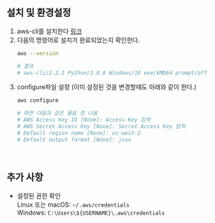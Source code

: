 ## 설치 및 환경설정

1. aws-cli를 설치한다 [링크](https://docs.aws.amazon.com/ko_kr/cli/latest/userguide/install-cliv2.html)
2. 다음의 명령어로 설치가 완료되었는지 확인한다.
    ```bash
    aws --version
    
    # 결과
    # aws-cli/2.2.1 Python/3.8.8 Windows/10 exe/AMD64 prompt/off
    ```
3. configure파일 설정 (이미 설정된 것을 변경할때도 아래와 같이 한다.)
    ```bash
    aws configure

    # 하면 다음과 같은 물음 창 나옴
    # AWS Access Key ID [None]: Access Key 입력
    # AWS Secret Access Key [None]: Secret Access Key 입력
    # Default region name [None]: us-west-2
    # Default output format [None]: json
    ```
<br/>

## 추가 사항
- 설정된 권한 확인  
    Linux 또는 macOS: `~/.aws/credentials`  
    Windows: `C:\Users\${USERNAME}\.aws\credentials`